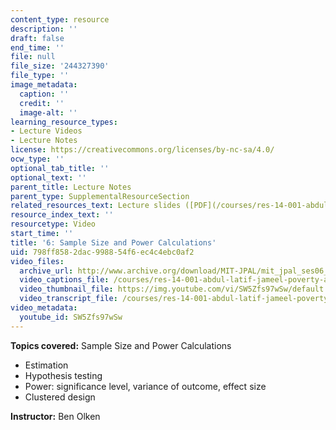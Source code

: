 ```yaml
---
content_type: resource
description: ''
draft: false
end_time: ''
file: null
file_size: '244327390'
file_type: ''
image_metadata:
  caption: ''
  credit: ''
  image-alt: ''
learning_resource_types:
- Lecture Videos
- Lecture Notes
license: https://creativecommons.org/licenses/by-nc-sa/4.0/
ocw_type: ''
optional_tab_title: ''
optional_text: ''
parent_title: Lecture Notes
parent_type: SupplementalResourceSection
related_resources_text: Lecture slides ([PDF](/courses/res-14-001-abdul-latif-jameel-poverty-action-lab-executive-training-evaluating-social-programs-2009-spring-2009/resources/lecture6))
resource_index_text: ''
resourcetype: Video
start_time: ''
title: '6: Sample Size and Power Calculations'
uid: 798ff858-2dac-9988-54f6-ec4c4ebc0af2
video_files:
  archive_url: http://www.archive.org/download/MIT-JPAL/mit_jpal_ses06_en_300k.mp4
  video_captions_file: /courses/res-14-001-abdul-latif-jameel-poverty-action-lab-executive-training-evaluating-social-programs-2009-spring-2009/c70975d7e56155a9824e9758bb1edec0_SW5Zfs97wSw.vtt
  video_thumbnail_file: https://img.youtube.com/vi/SW5Zfs97wSw/default.jpg
  video_transcript_file: /courses/res-14-001-abdul-latif-jameel-poverty-action-lab-executive-training-evaluating-social-programs-2009-spring-2009/23810bb78c28d8507c97601e997e107c_SW5Zfs97wSw.pdf
video_metadata:
  youtube_id: SW5Zfs97wSw
---
```


**Topics covered:** Sample Size and Power Calculations

*   Estimation
*   Hypothesis testing
*   Power: significance level, variance of outcome, effect size
*   Clustered design

**Instructor:** Ben Olken

